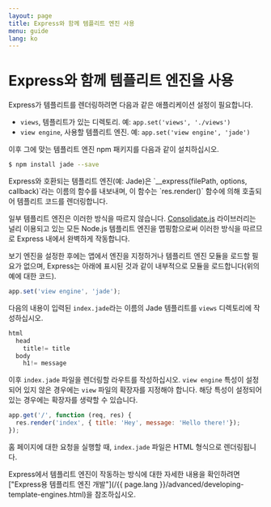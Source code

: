 ```yaml
---
layout: page
title: Express와 함께 템플리트 엔진 사용
menu: guide
lang: ko
---
```


# Express와 함께 템플리트 엔진을 사용

Express가 템플리트를 렌더링하려면 다음과 같은 애플리케이션 설정이 필요합니다.

* `views`, 템플리트가 있는 디렉토리. 예: `app.set('views', './views')`
* `view engine`, 사용할 템플리트 엔진. 예: `app.set('view engine', 'jade')`

이후 그에 맞는 템플리트 엔진 npm 패키지를 다음과 같이 설치하십시오.

```sh
$ npm install jade --save
```

<div class="doc-box doc-notice" markdown="1">
Express와 호환되는 템플리트 엔진(예: Jade)은 `__express(filePath, options, callback)`라는 이름의 함수를 내보내며, 이 함수는 `res.render()` 함수에 의해 호출되어 템플리트 코드를 렌더링합니다.

일부 템플리트 엔진은 이러한 방식을 따르지 않습니다. [Consolidate.js](https://www.npmjs.org/package/consolidate) 라이브러리는 널리 이용되고 있는 모든 Node.js 템플리트 엔진을 맵핑함으로써 이러한 방식을 따르므로 Express 내에서 완벽하게 작동합니다.
</div>

보기 엔진을 설정한 후에는 앱에서 엔진을 지정하거나 템플리트 엔진 모듈을 로드할 필요가 없으며, Express는 아래에 표시된 것과 같이 내부적으로 모듈을 로드합니다(위의 예에 대한 코드).

```js
app.set('view engine', 'jade');
```

다음의 내용이 입력된 `index.jade`라는 이름의 Jade 템플리트를 `views` 디렉토리에 작성하십시오.

```js
html
  head
    title!= title
  body
    h1!= message
```

이후 `index.jade` 파일을 렌더링할 라우트를 작성하십시오. `view engine` 특성이 설정되어 있지 않은 경우에는 `view` 파일의 확장자를 지정해야 합니다. 해당 특성이 설정되어 있는 경우에는 확장자를 생략할 수 있습니다.

```js
app.get('/', function (req, res) {
  res.render('index', { title: 'Hey', message: 'Hello there!'});
});
```

홈 페이지에 대한 요청을 실행할 때, `index.jade` 파일은 HTML 형식으로 렌더링됩니다.

Express에서 템플리트 엔진이 작동하는 방식에 대한 자세한 내용을 확인하려면 ["Express용 템플리트 엔진 개발"](/{{ page.lang }}/advanced/developing-template-engines.html)을 참조하십시오.
